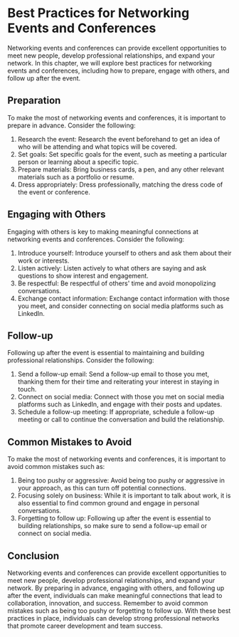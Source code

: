 Best Practices for Networking Events and Conferences
=================================================================================================

Networking events and conferences can provide excellent opportunities to meet new people, develop professional relationships, and expand your network. In this chapter, we will explore best practices for networking events and conferences, including how to prepare, engage with others, and follow up after the event.

Preparation
-----------

To make the most of networking events and conferences, it is important to prepare in advance. Consider the following:

1. Research the event: Research the event beforehand to get an idea of who will be attending and what topics will be covered.
2. Set goals: Set specific goals for the event, such as meeting a particular person or learning about a specific topic.
3. Prepare materials: Bring business cards, a pen, and any other relevant materials such as a portfolio or resume.
4. Dress appropriately: Dress professionally, matching the dress code of the event or conference.

Engaging with Others
--------------------

Engaging with others is key to making meaningful connections at networking events and conferences. Consider the following:

1. Introduce yourself: Introduce yourself to others and ask them about their work or interests.
2. Listen actively: Listen actively to what others are saying and ask questions to show interest and engagement.
3. Be respectful: Be respectful of others' time and avoid monopolizing conversations.
4. Exchange contact information: Exchange contact information with those you meet, and consider connecting on social media platforms such as LinkedIn.

Follow-up
---------

Following up after the event is essential to maintaining and building professional relationships. Consider the following:

1. Send a follow-up email: Send a follow-up email to those you met, thanking them for their time and reiterating your interest in staying in touch.
2. Connect on social media: Connect with those you met on social media platforms such as LinkedIn, and engage with their posts and updates.
3. Schedule a follow-up meeting: If appropriate, schedule a follow-up meeting or call to continue the conversation and build the relationship.

Common Mistakes to Avoid
------------------------

To make the most of networking events and conferences, it is important to avoid common mistakes such as:

1. Being too pushy or aggressive: Avoid being too pushy or aggressive in your approach, as this can turn off potential connections.
2. Focusing solely on business: While it is important to talk about work, it is also essential to find common ground and engage in personal conversations.
3. Forgetting to follow up: Following up after the event is essential to building relationships, so make sure to send a follow-up email or connect on social media.

Conclusion
----------

Networking events and conferences can provide excellent opportunities to meet new people, develop professional relationships, and expand your network. By preparing in advance, engaging with others, and following up after the event, individuals can make meaningful connections that lead to collaboration, innovation, and success. Remember to avoid common mistakes such as being too pushy or forgetting to follow up. With these best practices in place, individuals can develop strong professional networks that promote career development and team success.


